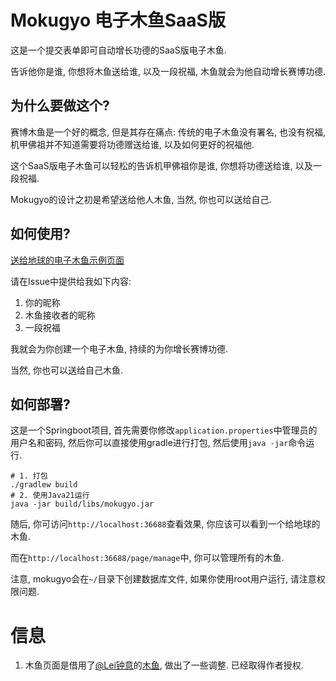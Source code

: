 # Mokugyo 电子木鱼SaaS版

这是一个提交表单即可自动增长功德的SaaS版电子木鱼.

告诉他你是谁, 你想将木鱼送给谁, 以及一段祝福, 木鱼就会为他自动增长赛博功德.

## 为什么要做这个?

赛博木鱼是一个好的概念, 但是其存在痛点: 传统的电子木鱼没有署名, 也没有祝福, 机甲佛祖并不知道需要将功德赠送给谁, 以及如何更好的祝福他.

这个SaaS版电子木鱼可以轻松的告诉机甲佛祖你是谁, 你想将功德送给谁, 以及一段祝福.

Mokugyo的设计之初是希望送给他人木鱼, 当然, 你也可以送给自己.

## 如何使用?

[送给地球的电子木鱼示例页面](https://mokugyo.wofbi1.cn/)

请在Issue中提供给我如下内容:

1. 你的昵称
2. 木鱼接收者的昵称
3. 一段祝福

我就会为你创建一个电子木鱼, 持续的为你增长赛博功德.

当然, 你也可以送给自己木鱼.

## 如何部署?

这是一个Springboot项目, 首先需要你修改`application.properties`中管理员的用户名和密码, 然后你可以直接使用gradle进行打包, 然后使用`java -jar`命令运行.

```shell
# 1. 打包
./gradlew build
# 2. 使用Java21运行
java -jar build/libs/mokugyo.jar
```

随后, 你可访问`http://localhost:36688`查看效果, 你应该可以看到一个给地球的木鱼.

而在`http://localhost:36688/page/manage`中, 你可以管理所有的木鱼.

注意, mokugyo会在`~/`目录下创建数据库文件, 如果你使用root用户运行, 请注意权限问题.

# 信息

1. 木鱼页面是借用了[@Lei钟意](https://leixf.cn/)的[木鱼](https://fish.leixf.cn/), 做出了一些调整. 已经取得作者授权.